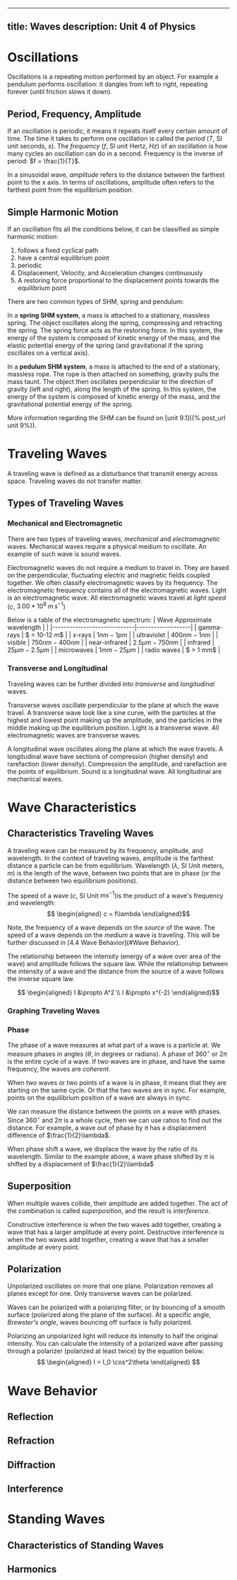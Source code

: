 
---
title: Waves
description: Unit 4 of Physics
---

# Oscillations

Oscillations is a repeating motion performed by an object.
For example a pendulum performs oscillation: it dangles from left to right, repeating forever (until friction slows it down).

## Period, Frequency, Amplitude

If an oscillation is periodic, it means it repeats itself every certain amount of time.
The time it takes to perform one oscillation is called the _period_ ($T$, SI unit seconds, $s$).
The _frequency_ ($f$, SI unit Hertz, $Hz$) of an oscillation is how many cycles an oscillation can do in a second.
Frequency is the inverse of period: $f = \frac{1}{T}$.

In a sinusoidal wave, _amplitude_ refers to the distance between the farthest point to the x axis. 
In terms of oscillations, amplitude often refers to the farthest point from the equilibrium position.

## Simple Harmonic Motion

If an oscillation fits all the conditions below, it can be classified as simple harmonic motion:
1. follows a fixed cyclical path
2. have a central equilibrium point
3. periodic
4. Displacement, Velocity, and Acceleration changes continuously
5. A restoring force proportional to the displacement points towards the equilibrium point

There are two common types of SHM, spring and pendulum:

In a __spring SHM system__, a mass is attached to a stationary, massless spring. 
The object oscillates along the spring, compressing and retracting the spring. 
The spring force acts as the restoring force.
In this system, the energy of the system is composed of kinetic energy of the mass, and the elastic potential energy of the spring (and gravitational if the spring oscillates on a vertical axis).

In a __pedulum SHM system__, a mass is attached to the end of a stationary, massless rope.
The rope is then attached on something, gravity pulls the mass taunt.
The object then oscillates perpendicular to the direction of gravity (left and right), along the length of the spring.
In this system, the energy of the system is composed of kinetic energy of the mass, and the gravitational potential energy of the spring.

More information regarding the SHM can be found on [unit 9.1]({% post_url unit 9%}).

# Traveling Waves

A traveling wave is defined as a disturbance that transmit energy across space.
Traveling waves do not transfer matter.

## Types of Traveling Waves

### Mechanical and Electromagnetic

There are two types of traveling waves, _mechanical_ and _electromagnetic_ waves.
Mechanical waves require a physical medium to oscillate.
An example of such wave is sound waves.

Electromagnetic waves do not require a medium to travel in.
They are based on the perpendicular, fluctuating electric and magnetic fields coupled together.
We often classify electromagnetic waves by its frequency.
The electromagnetic frequency contains all of the electromagnetic waves.
Light is an electromagnetic wave.
All electromagnetic waves travel at _light speed_ ($c$, $3.00*10^8 \; m\,s^{-1}$)

Below is a table of the electromagnetic spectrum:
| Wave Approximate wavelength |                   |
|-----------------------------|-------------------|
| gamma-rays                  | $ < 10-12 m$      |
| x-rays                      | $1 nm - 1 pm$     |
| ultraviolet                 | $400 nm - 1 nm$   |
| visible                     | $750 nm - 400 nm$ |
| near-infrared               | $2.5 μm - 750 nm$ |
| infrared                    | $25 μm - 2.5 μm$  |
| microwaves                  | $1 mm - 25 μm$    |
| radio waves                 | $ > 1 mm$         |

### Transverse and Longitudinal

Traveling waves can be further divided into _transverse_ and _longitudinal_ waves.

Transverse waves oscillate perpendicular to the plane at which the wave travel.
A transverse wave look like a sine curve, with the particles at the highest and lowest point making up the amplitude, and the particles in the middle making up the equilibrium position.
Light is a transverse wave.
All electromagnetic waves are transverse waves.

A longitudinal wave oscillates along the plane at which the wave travels.
A longitudinal wave have sections of compression (higher density) and rarefaction (lower density).
Compression the amplitude, and rarefaction are the points of equilibrium.
Sound is a longitudinal wave.
All longitudinal are mechanical waves.

# Wave Characteristics

## Characteristics Traveling Waves

A traveling wave can be measured by its frequency, amplitude, and wavelength.
In the context of traveling waves, amplitude is the farthest distance a particle can be from equilibrium.
Wavelength ($\lambda$, SI Unit meters, $m$) is the length of the wave, between two points that are in phase (or the distance between two equilibrium positions).

The speed of a wave ($c$, SI Unit $ms^{-1}$)is the product of a wave's frequency and wavelength:
$$ \begin{aligned}
	c = f\lambda
\end{aligned}$$

Note, the frequency of a wave depends on the _source_ of the wave.
The speed of a wave depends on the _medium_ a wave is traveling.
This will be further discussed in [4.4 Wave Behavior](#Wave Behavior).

The relationship between the intensity (energy of a wave over area of the wave) and amplitude follows the square law.
While the relationship between the intensity of a wave and the distance from the source of a wave follows the inverse square law.

$$ \begin{aligned}
	I &\propto A^2 \\
	I &\propto x^{-2}
\end{aligned}$$


### Graphing Traveling Waves

### Phase

The phase of a wave measures at what part of a wave is a particle at.
We measure phases in angles ($\theta$, in degrees or radians).
A phase of $360^{\circ}$ or $2\pi$ is the entire cycle of a wave.
If two waves are in phase, and have the same frequency, the waves are _coherent_.

When two waves or two points of a wave is in phase, it means that they are starting on the same cycle.
Or that the two waves are in sync.
For example, points on the equilibrium position of a wave are always in sync.

We can measure the distance between the points on a wave with phases.
Since $360^{\circ}$ and $2\pi$ is a whole cycle, then we can use ratios to find out the distance.
For example, a wave out of phase by $\pi$ has a displacement difference of $\frac{1}{2}\lambda$.

When phase shift a wave, we displace the wave by the ratio of its wavelength.
Similar to the example above, a wave phase shifted by $\pi$ is shifted by a displacement of $\frac{1}{2}\lambda$

## Superposition

When multiple waves collide, their amplitude are added together.
The act of the combination is called _superposition_, and the result is _interference_.

Constructive interference is when the two waves add together, creating a wave that has a larger amplitude at every point.
Destructive interference is when the two waves add together, creating a wave that has a smaller amplitude at every point.

## Polarization
Unpolarized oscillates on more that one plane.
Polarization removes all planes except for one.
Only transverse waves can be polarized.

Waves can be polarized with a polarizing filter, or by bouncing of a smooth surface (polarized along the plane of the surface).
At a specific angle, _Brewster's angle_, waves bouncing off surface is fully polarized.

Polarizing an unpolarized light will reduce its intensity to half the original intensity.
You can calculate the intensity of a polarized wave after passing through a polarizer (polarized at least twice) by the equation below: 
$$ \begin{aligned}
	I = I_0 \cos^2\theta
\end{aligned} $$

# Wave Behavior

## Reflection

## Refraction

## Diffraction

## Interference

# Standing Waves

## Characteristics of Standing Waves

## Harmonics
